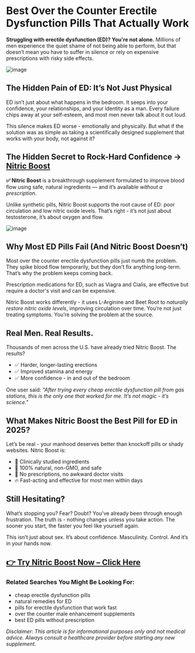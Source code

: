 <h1>Best Over the Counter Erectile Dysfunction Pills That Actually Work</h1>

<p><strong>Struggling with erectile dysfunction (ED)? You're not alone.</strong> Millions of men experience the quiet shame of not being able to perform, but that doesn’t mean you have to suffer in silence or rely on expensive prescriptions with risky side effects.</p>

<!-- IMAGE PLACEHOLDER: Hero image of man looking relieved/confident -->
![image](https://github.com/user-attachments/assets/8f85948e-af5b-4bcd-b1e6-4ba43a15af8c)


<h2>The Hidden Pain of ED: It’s Not Just Physical</h2>
<p>ED isn’t just about what happens in the bedroom. It seeps into your confidence, your relationships, and your identity as a man. Every failure chips away at your self-esteem, and most men never talk about it out loud.</p>

<p>This silence makes ED worse - emotionally and physically. But what if the solution was as simple as taking a scientifically designed supplement that works with your body, not against it?</p>

<h2>The Hidden Secret to Rock-Hard Confidence → <a href="https://getnitricboost.com/?affiliate=tuharskyaf&tid=TID" target="_blank">Nitric Boost</a></h2>
<p><strong>✅ Nitric Boost</strong> is a breakthrough supplement formulated to improve blood flow using safe, natural ingredients — and it’s available <em>without a prescription</em>.</p>

<p>Unlike synthetic pills, Nitric Boost supports the root cause of ED: poor circulation and low nitric oxide levels. That’s right - it’s not just about testosterone, it’s about oxygen and flow.</p>

<!-- IMAGE PLACEHOLDER: Bottle of Nitric Boost or ingredient diagram -->
![image](https://github.com/user-attachments/assets/2c271d2c-1c0a-4f8b-a5dd-504e594c0db9)


<h2>Why Most ED Pills Fail (And Nitric Boost Doesn’t)</h2>
<p>Most over the counter erectile dysfunction pills just numb the problem. They spike blood flow temporarily, but they don’t fix anything long-term. That’s why the problem keeps coming back.</p>

<p>Prescription medications for ED, such as Viagra and Cialis, are effective but require a doctor's visit and can be expensive. </p>

<p>Nitric Boost works differently - it uses L-Arginine and Beet Root to <em>naturally restore nitric oxide levels</em>, improving circulation over time. You’re not just treating symptoms. You’re solving the problem at the source.</p>

<h2>Real Men. Real Results.</h2>
<p>Thousands of men across the U.S. have already tried Nitric Boost. The results?</p>

<ul>
  <li>✅ Harder, longer-lasting erections</li>
  <li>✅ Improved stamina and energy</li>
  <li>✅ More confidence - in and out of the bedroom</li>
</ul>

<p>One user said: <em>"After trying every cheap erectile dysfunction pill from gas stations, this is the only one that worked for me. It’s not magic - it’s science."</em></p>

<h2>What Makes Nitric Boost the Best Pill for ED in 2025?</h2>
<p>Let’s be real - your manhood deserves better than knockoff pills or shady websites. Nitric Boost is:</p>

<ul>
  <li>🧪 Clinically studied ingredients</li>
  <li>🌱 100% natural, non-GMO, and safe</li>
  <li>🚫 No prescriptions, no awkward doctor visits</li>
  <li>🔥 Fast-acting and effective for most men within days</li>
</ul>

<h2>Still Hesitating?</h2>
<p>What’s stopping you? Fear? Doubt? You've already been through enough frustration. The truth is - nothing changes unless you take action. The sooner you start, the faster you feel like yourself again.</p>


<p>This isn’t just about sex. It’s about confidence. Masculinity. Control. And it’s in your hands now.</p>

<h2><a href="https://getnitricboost.com/?affiliate=tuharskyaf&tid=TID" target="_blank">👉 Try Nitric Boost Now – Click Here</a></h2>



<h3>Related Searches You Might Be Looking For:</h3>
<ul>
  <li>cheap erectile dysfunction pills</li>
  <li>natural remedies for ED</li>
  <li>pills for erectile dysfunction that work fast</li>
  <li>over the counter male enhancement supplements</li>
  <li>best ED pills without prescription</li>
</ul>

<p><em>Disclaimer: This article is for informational purposes only and not medical advice. Always consult a healthcare provider before starting any new supplement.</em></p>
